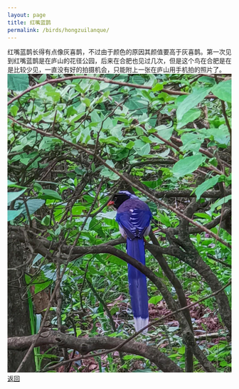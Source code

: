 ```yaml
---
layout: page
title: 红嘴蓝鹊
permalink: /birds/hongzuilanque/
---
```

红嘴蓝鹊长得有点像灰喜鹊，不过由于颜色的原因其颜值要高于灰喜鹊。第一次见到红嘴蓝鹊是在庐山的花径公园，后来在合肥也见过几次，但是这个鸟在合肥是在是比较少见，一直没有好的拍摄机会，只能附上一张在庐山用手机拍的照片了。
![](../picture/红嘴蓝鹊/IMG_20210424_122422.jpg)
[返回](../../)
